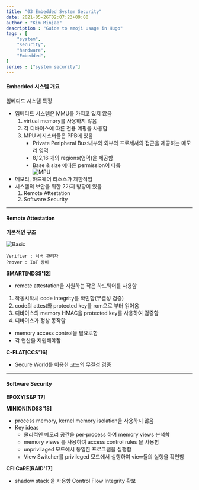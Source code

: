 ```yaml
---
title: "03 Embedded System Security"
date: 2021-05-26T02:07:23+09:00
author : "Kim Minjae"
description : "Guide to emoji usage in Hugo"
tags : [
    "system",
    "security",
    "hardware",
    "Embedded",
]
series : ["system security"]
---
```


#### **Embedded 시스템 개요**   
임베디드 시스템 특징
- 임베디드 시스템은 MMU를 가지고 있지 않음
  1. virtual memory를 사용하지 않음
  2. 각 디바이스에 따른 전용 메핑을 사용함
  3. MPU 레지스터들은 PPB에 있음
      -  Private Peripheral Bus:내부와 외부의 프로세서의 접근을 제공하는 메모리 영역
      -  8,12,16 개의 regions(영역)을 제공함
      -  Base & size 에따른 permission이 다름   
    ![MPU](https://gamjagoon.github.io/asdf/img/MPU.jpg)
- 메모리, 하드웨어 리소스가 제한적임
- 시스템의 보안을 위한 2가지 방향이 있음
  1. Remote Attestation
  2. Software Security

---
#### **Remote Attestation**

**기본적인 구조**   

![Basic](https://gamjagoon.github.io/asdf/img/Basic.jpg)   

    Verifier : 서버 관리자  
    Prover : IoT 장비

**SMART\[NDSS'12\]**   
- remote attestation을 지원하는 작은 하드뤠어를 사용함   
1. 작동시작시 code integrity를 확인함(무결성 검증)
2. code의 attest와 protected key를 rom으로 부터 읽어옴
3. 디바이스의 memory HMAC을 protected key를 사용하여 검증함
4. 디바이스가 정상 동작함

- memory access control을 필요로함
- 각 연산을 지원해야함

**C-FLAT\[CCS'16\]**   
- Secure World를 이용한 코드의 무결성 검증
---
#### **Software Security**   

**EPOXY\[S&P'17\]**   


**MINION\[NDSS'18\]**   
- process memory, kernel memory isolation을 사용하지 않음
- Key ideas
  - 물리적인 메모리 공간을 per-process 하여 memory views 분석함
  - memory views 를 사용하여 access control rules 을 사용함
  - unprivilaged 모드에서 동일한 프로그램을 실행함
  - View Switcher를 privileged 모드에서 실행하여 view들의 실행을 확인함    
  
**CFI CaRE\[RAID'17\]**   
- shadow stack 을 사용항 Control Flow Integrity 확보

